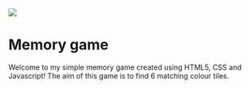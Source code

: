 <img src="https://codeinstitute.s3.amazonaws.com/fullstack/ci_logo_small.png" style="margin: 0;">

# Memory game

Welcome to my simple memory game created using HTML5, CSS and Javascript! The aim of this game is to find 6 matching colour tiles. 